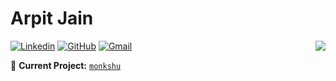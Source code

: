 # Arpit Jain

<img align='right' src="https://github-readme-stats.vercel.app/api?username=arpit9616&show_icons=true">

[![Linkedin](https://img.shields.io/static/v1?label=%20&message=Linkedin&color=blue&logo=Linkedin&style=for-the-badge&logoColor=white)](https://in.linkedin.com/in/arpit9616)
[![GitHub](https://img.shields.io/static/v1?label=%20&message=GitHub&color=gray&logo=GitHub&style=for-the-badge&logoColor=white)](https://github.com/arpit9616)
[![Gmail](https://img.shields.io/static/v1?label=%20&message=Gmail&color=red&logo=gmail&style=for-the-badge&logoColor=white)](mailto:abs.jain16@gmail.com)


🚧 **Current Project:** [`monkshu`](https://github.com/TekMonksGitHub/monkshu)
